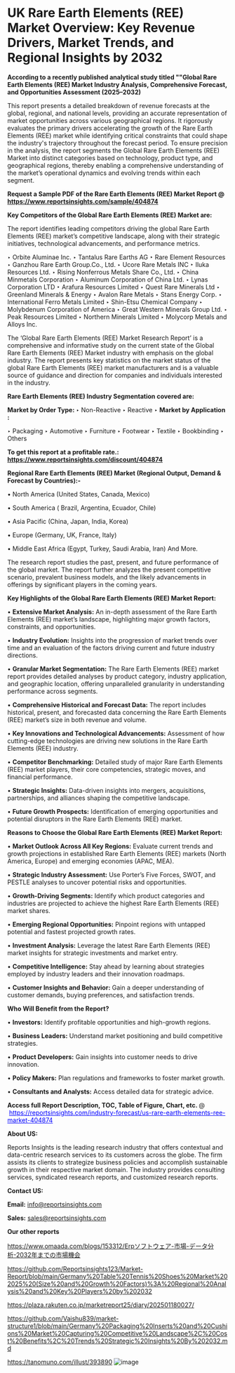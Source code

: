 # UK Rare Earth Elements (REE) Market Overview: Key Revenue Drivers, Market Trends, and Regional Insights by 2032

<strong>According to a recently published analytical study titled ""Global Rare Earth Elements (REE) Market Industry Analysis, Comprehensive Forecast, and Opportunities Assessment (2025–2032)</strong>

This report presents a detailed breakdown of revenue forecasts at the global, regional, and national levels, providing an accurate representation of market opportunities across various geographical regions. It rigorously evaluates the primary drivers accelerating the growth of the Rare Earth Elements (REE) market while identifying critical constraints that could shape the industry's trajectory throughout the forecast period. To ensure precision in the analysis, the report segments the Global Rare Earth Elements (REE) Market into distinct categories based on technology, product type, and geographical regions, thereby enabling a comprehensive understanding of the market’s operational dynamics and evolving trends within each segment.

<strong>Request a Sample PDF of the Rare Earth Elements (REE) Market Report </strong><strong>@<a href=https://www.reportsinsights.com/sample/404874 style=color:#0000ff;> https://www.reportsinsights.com/sample/404874</a></strong></font>

<strong>Key Competitors of the Global Rare Earth Elements (REE) Market are:</strong>

The report identifies leading competitors driving the global Rare Earth Elements (REE) market’s competitive landscape, along with their strategic initiatives, technological advancements, and performance metrics.

‣ Orbite Aluminae Inc.
‣ Tantalus Rare Earths AG
‣ Rare Element Resources
‣ Ganzhou Rare Earth Group.Co., Ltd.
‣ Ucore Rare Metals INC
‣ Iluka Resources Ltd.
‣ Rising Nonferrous Metals Share Co., Ltd.
‣ China Minmetals Corporation
‣ Aluminum Corporation of China Ltd.
‣ Lynas Corporation LTD
‣ Arafura Resources Limited
‣ Quest Rare Minerals Ltd
‣ Greenland Minerals & Energy
‣ Avalon Rare Metals
‣ Stans Energy Corp.
‣ International Ferro Metals Limited
‣ Shin-Etsu Chemical Company
‣ Molybdenum Corporation of America
‣ Great Western Minerals Group Ltd.
‣ Peak Resources Limited
‣ Northern Minerals Limited
‣ Molycorp Metals and Alloys Inc.

The ‘Global Rare Earth Elements (REE) Market Research Report’ is a comprehensive and informative study on the current state of the Global Rare Earth Elements (REE) Market industry with emphasis on the global industry. The report presents key statistics on the market status of the global Rare Earth Elements (REE) market manufacturers and is a valuable source of guidance and direction for companies and individuals interested in the industry.

<strong>Rare Earth Elements (REE) Industry Segmentation covered are:</strong>

<strong>Market by Order Type: </strong>
‣ Non-Reactive
‣ Reactive
‣ 
<strong>Market by Application :</strong>

‣ Packaging
‣ Automotive
‣ Furniture
‣ Footwear
‣ Textile
‣ Bookbinding
‣ Others

<strong>To get this report at a profitable rate.: <a href=https://www.reportsinsights.com/discount/404874 style=color:#0000ff;>https://www.reportsinsights.com/discount/404874</a></strong></font>

<strong>Regional Rare Earth Elements (REE) Market (Regional Output, Demand &amp; Forecast by Countries):-</strong>

• North America (United States, Canada, Mexico)

• South America ( Brazil, Argentina, Ecuador, Chile)

• Asia Pacific (China, Japan, India, Korea)

• Europe (Germany, UK, France, Italy)

• Middle East Africa (Egypt, Turkey, Saudi Arabia, Iran) And More.

The research report studies the past, present, and future performance of the global market. The report further analyzes the present competitive scenario, prevalent business models, and the likely advancements in offerings by significant players in the coming years.

<strong>Key Highlights of the Global Rare Earth Elements (REE) Market Report:</strong>

• <strong>Extensive Market Analysis:</strong> An in-depth assessment of the Rare Earth Elements (REE) market’s landscape, highlighting major growth factors, constraints, and opportunities.

• <strong>Industry Evolution:</strong> Insights into the progression of market trends over time and an evaluation of the factors driving current and future industry directions.

• <strong>Granular Market Segmentation:</strong> The Rare Earth Elements (REE) market report provides detailed analyses by product category, industry application, and geographic location, offering unparalleled granularity in understanding performance across segments.

• <strong>Comprehensive Historical and Forecast Data:</strong> The report includes historical, present, and forecasted data concerning the Rare Earth Elements (REE) market’s size in both revenue and volume.

• <strong>Key Innovations and Technological Advancements:</strong> Assessment of how cutting-edge technologies are driving new solutions in the Rare Earth Elements (REE) industry.

• <strong>Competitor Benchmarking:</strong> Detailed study of major Rare Earth Elements (REE) market players, their core competencies, strategic moves, and financial performance.

• <strong>Strategic Insights:</strong> Data-driven insights into mergers, acquisitions, partnerships, and alliances shaping the competitive landscape.

• <strong>Future Growth Prospects:</strong> Identification of emerging opportunities and potential disruptors in the Rare Earth Elements (REE) market.

<strong>Reasons to Choose the Global Rare Earth Elements (REE) Market Report:</strong>

• <strong>Market Outlook Across All Key Regions:</strong> Evaluate current trends and growth projections in established Rare Earth Elements (REE) markets (North America, Europe) and emerging economies (APAC, MEA).

• <strong>Strategic Industry Assessment:</strong> Use Porter’s Five Forces, SWOT, and PESTLE analyses to uncover potential risks and opportunities.

• <strong>Growth-Driving Segments:</strong> Identify which product categories and industries are projected to achieve the highest Rare Earth Elements (REE) market shares.

• <strong>Emerging Regional Opportunities:</strong> Pinpoint regions with untapped potential and fastest projected growth rates.

• <strong>Investment Analysis:</strong> Leverage the latest Rare Earth Elements (REE) market insights for strategic investments and market entry.

• <strong>Competitive Intelligence:</strong> Stay ahead by learning about strategies employed by industry leaders and their innovation roadmaps.

• <strong>Customer Insights and Behavior:</strong> Gain a deeper understanding of customer demands, buying preferences, and satisfaction trends.

<strong>Who Will Benefit from the Report?</strong>

• <strong>Investors:</strong> Identify profitable opportunities and high-growth regions.

• <strong>Business Leaders:</strong> Understand market positioning and build competitive strategies.

• <strong>Product Developers:</strong> Gain insights into customer needs to drive innovation.

• <strong>Policy Makers:</strong> Plan regulations and frameworks to foster market growth.

• <strong>Consultants and Analysts:</strong> Access detailed data for strategic advice.
</ul>
<strong>Access full Report Description, TOC, Table of Figure, Chart, etc. </strong>@  <a href=https://reportsinsights.com/industry-forecast/us-rare-earth-elements-ree-market-404874 style=color:#0000ff;>https://reportsinsights.com/industry-forecast/us-rare-earth-elements-ree-market-404874</a></font>

<strong><strong>About US</strong>:</strong>

Reports Insights is the leading research industry that offers contextual and data-centric research services to its customers across the globe. The firm assists its clients to strategize business policies and accomplish sustainable growth in their respective market domain. The industry provides consulting services, syndicated research reports, and customized research reports.

<strong>Contact US:</strong>

<p class=""""><b>Email:</b> <a href=mailto:info@reportsinsights.com>info@reportsinsights.com</a></p>
<p class=""""><b>Sales:</b> <a href=mailto:sales@reportsinsights.com>sales@reportsinsights.com</a></p>

<strong>Our other reports</strong>

<a href=https://www.omaada.com/blogs/153312/Erpソフトウェア-市場-データ分析-2032年までの市場機会>https://www.omaada.com/blogs/153312/Erpソフトウェア-市場-データ分析-2032年までの市場機会</a>

<a href=https://github.com/Reportsinsights123/Market-Report/blob/main/Germany%20Table%20Tennis%20Shoes%20Market%202025%20(Size%20and%20Growth%20Factors)%3A%20Regional%20Analysis%20and%20Key%20Players%20by%202032>https://github.com/Reportsinsights123/Market-Report/blob/main/Germany%20Table%20Tennis%20Shoes%20Market%202025%20(Size%20and%20Growth%20Factors)%3A%20Regional%20Analysis%20and%20Key%20Players%20by%202032</a>

<a href=https://plaza.rakuten.co.jp/marketreport25/diary/202501180027/>https://plaza.rakuten.co.jp/marketreport25/diary/202501180027/</a>

<a href=https://github.com/Vaishu839/market-structure1/blob/main/Germany%20Packaging%20Inserts%20and%20Cushions%20Market%20Capturing%20Competitive%20Landscape%2C%20Cost%20Benefits%2C%20Trends%20Strategic%20Insights%20By%202032.md>https://github.com/Vaishu839/market-structure1/blob/main/Germany%20Packaging%20Inserts%20and%20Cushions%20Market%20Capturing%20Competitive%20Landscape%2C%20Cost%20Benefits%2C%20Trends%20Strategic%20Insights%20By%202032.md</a>

<a href=https://tanomuno.com/illust/393890>https://tanomuno.com/illust/393890</a>
![image](https://github.com/user-attachments/assets/7ec68bbe-581a-4497-bd0e-5d95054a2932)
